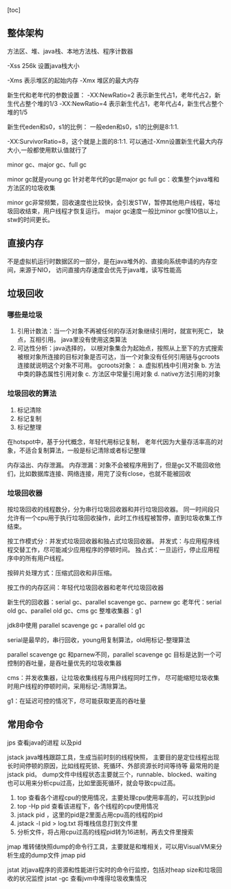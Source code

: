 [toc]

## 整体架构
方法区、堆、java栈、本地方法栈、程序计数器

-Xss 256k 设置java栈大小

-Xms 表示堆区的起始内存
-Xmx 堆区的最大内存

新生代和老年代的参数设置：
-XX:NewRatio=2 表示新生代占1，老年代占2，新生代占整个堆的1/3
-XX:NewRatio=4 表示新生代占1，老年代占4，新生代占整个堆的1/5

新生代eden和s0，s1的比例：
一般eden和s0，s1的比例是8:1:1.

-XX:SurvivorRatio=8，这个就是上面的8:1:1.
可以通过-Xmn设置新生代最大内存大小,一般都使用默认值就行了

minor gc、major gc、full gc

minor gc就是young gc
针对老年代的gc是major gc
full gc：收集整个java堆和方法区的垃圾收集

minor gc非常频繁，回收速度也比较快，会引发STW，暂停其他用户线程，等垃圾回收结束，用户线程才恢复运行。
major gc速度一般比minor gc慢10倍以上，stw的时间更长。

## 直接内存
不是虚拟机运行时数据区的一部分，是在java堆外的、直接向系统申请的内存空间，来源于NIO，
访问直接内存速度会优先于java堆，读写性能高

## 垃圾回收
### 哪些是垃圾
1. 引用计数法：当一个对象不再被任何的存活对象继续引用时，就宣判死亡， 缺点，互相引用。 java里没有使用这类算法
2. 可达性分析：java选择的， 以根对象集合为起始点，按照从上至下的方式搜索被根对象所连接的目标对象是否可达，当一个对象没有任何引用链与gcroots连接就说明这个对象不可用。
gcroots对象：
a. 虚拟机栈中引用对象
b. 方法中类的静态属性引用对象
c. 方法区中常量引用对象
d. native方法引用的对象

### 垃圾回收的算法
1. 标记清除
2. 标记复制
3. 标记整理

在hotspot中，基于分代概念，年轻代用标记复制， 老年代因为大量存活率高的对象，不适合复制算法，一般是标记清除或者标记整理

内存溢出、内存泄漏。
内存泄漏：对象不会被程序用到了，但是gc又不能回收他们，比如数据库连接、网络连接，用完了没有close，也就不能被回收

### 垃圾回收器
按垃圾回收的线程数分，分为串行垃圾回收器和并行垃圾回收器。
同一时间段只允许有一个cpu用于执行垃圾回收操作，此时工作线程被暂停，直到垃圾收集工作结束。

按工作模式分：并发式垃圾回收器和独占式垃圾回收器。
并发式：与应用程序线程交替工作，尽可能减少应用程序的停顿时间。
独占式：一旦运行，停止应用程序中的所有用户线程。

按碎片处理方式：压缩式回收和非压缩。

按工作的内存区间：年轻代垃圾回收器和老年代垃圾回收器


新生代的回收器：serial gc、parallel scavenge gc、parnew gc
老年代：serial old gc、parallel old gc、cms gc
整堆收集器：g1

jdk8中使用 parallel scavenge gc  +  parallel old gc


serial是最早的，串行回收，young用复制算法，old用标记-整理算法

parallel scavenge gc 和parnew不同，parallel scavenge gc 目标是达到一个可控制的吞吐量，是吞吐量优先的垃圾收集器

cms：并发收集器，让垃圾收集线程与用户线程同时工作， 尽可能缩短垃圾收集时用户线程的停顿时间，采用标记-清除算法。

g1：在延迟可控的情况下，尽可能获取更高的吞吐量

## 常用命令
jps 查看java的进程 以及pid

jstack  java堆栈跟踪工具，生成当前时刻的线程快照， 主要目的是定位线程出现长时间停顿的原因，比如线程死锁、死循环、外部资源长时间等待等
最常用的是 jstack pid。 dump文件中线程状态主要就三个，runnable、blocked、waiting
也可以用来分析cpu过高，比如里面死循环，就会导致cpu过高。
1. top 查看各个进程cpu的使用情况，主要处理cpu使用率高的，可以找到pid
2. top -Hp pid 查看该进程下，各个线程的cpu使用情况
3. jstack pid ，这里的pid是2里面占用cpu高的线程的pid
4. jstack -l pid > log.txt 将堆栈信息打到文件里
5. 分析文件，将占用cpu过高的线程pid转为16进制，再去文件里搜索


jmap  堆转储快照dump的命令行工具，主要就是和堆相关，可以用VisualVM来分析生成的dump文件
jmap pid


jstat 对java程序的资源和性能进行实时的命令行监控，包括对heap size和垃圾回收的状况监控
jstat -gc 查看jvm中堆得垃圾收集情况